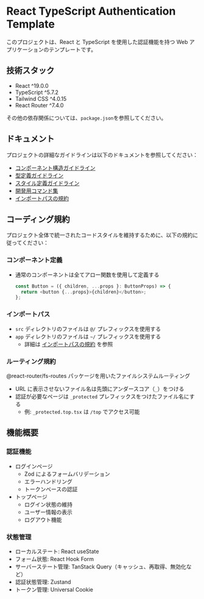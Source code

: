 # React TypeScript Authentication Template

このプロジェクトは、React と TypeScript を使用した認証機能を持つ Web アプリケーションのテンプレートです。

## 技術スタック

- React ^19.0.0
- TypeScript ^5.7.2
- Tailwind CSS ^4.0.15
- React Router ^7.4.0

その他の依存関係については、`package.json`を参照してください。

## ドキュメント

プロジェクトの詳細なガイドラインは以下のドキュメントを参照してください：

- [コンポーネント構造ガイドライン](./docs/UI_COMPONENT_STRUCTURE.md)
- [型定義ガイドライン](./docs/TYPE_DEFINITIONS.md)
- [スタイル定義ガイドライン](./docs/STYLE_GUIDE.md)
- [開発用コマンド集](./docs/DEVELOPMENT_COMMANDS.md)
- [インポートパスの規約](./docs/IMPORT_PATHS.md)

## コーディング規約

プロジェクト全体で統一されたコードスタイルを維持するために、以下の規約に従ってください：

### コンポーネント定義

- 通常のコンポーネントは全てアロー関数を使用して定義する
  ```typescript
  const Button = ({ children, ...props }: ButtonProps) => {
    return <button {...props}>{children}</button>;
  };
  ```

### インポートパス

- `src` ディレクトリのファイルは `@/` プレフィックスを使用する
- `app` ディレクトリのファイルは `~/` プレフィックスを使用する
  - 詳細は [インポートパスの規約](./docs/IMPORT_PATHS.md) を参照

### ルーティング規約

@react-router/fs-routes パッケージを用いたファイルシステムルーティング

- URL に表示させないファイル名は先頭にアンダースコア（`_`）をつける
- 認証が必要なページは `_protected` プレフィックスをつけたファイル名にする
  - 例: `_protected.top.tsx` は `/top` でアクセス可能

## 機能概要

### 認証機能

- ログインページ
  - Zod によるフォームバリデーション
  - エラーハンドリング
  - トークンベースの認証
- トップページ
  - ログイン状態の維持
  - ユーザー情報の表示
  - ログアウト機能

### 状態管理

- ローカルステート: React useState
- フォーム状態: React Hook Form
- サーバーステート管理: TanStack Query（キャッシュ、再取得、無効化など）
- 認証状態管理: Zustand
- トークン管理: Universal Cookie
